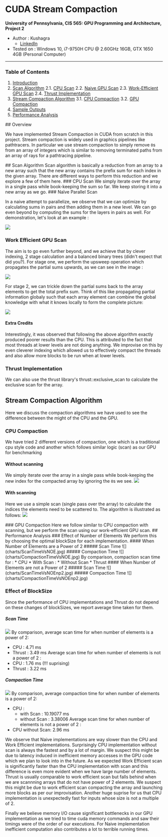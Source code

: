 CUDA Stream Compaction
======================

**University of Pennsylvania, CIS 565: GPU Programming and Architecture, Project 2**

* Author : Kushagra
  - [LinkedIn](https://www.linkedin.com/in/kushagragoel/)
* Tested on : Windows 10, i7-9750H CPU @ 2.60GHz 16GB, GTX 1650 4GB (Personal Computer)

____________________________________________________________________________________



### Table of Contents
1. [Introduction](#Introduction)
2. [Scan Algorithm](#algo)
2.1. [CPU Scan](#cpuscan)
2.2. [Naive GPU Scan](#naive)
2.3. [Work-Efficient GPU Scan](#work)
2.4. [Thrust Implementation](#thrust)
3. [Stream Compaction Algorithm](#streamcompaction)
3.1. [CPU Compaction](#cpucompaction)
3.2. [GPU Compaction](#gpucompaction)
4. [Sample Outputs](#outputs)
5. [Performance Analysis](#performance)

<a name = "Introduction"/>
## Overview

We have implemented Stream Compaction in CUDA from scratch in this project. Stream compaction is widely used in graphics pipelines like pathtracers. 
In particular we use stream compaction to simply remove `0`s from an array of integers which is similar to removing terminated paths from an array of rays for a pathtracing pipeline.

<a name = "algo">
## Scan Algorithm
Scan algorithm is basically a reduction from an array to a new array such that the new array contains the prefix sum for each index in the given array. There are different ways to perform this reduction and we explore a few of them here.

<a name = "cpuscan"/>
### CPU Scan
We simply iterate over the array in a single pass while book-keeping the sum so far. We keep storing it into a new array as we go.

<a name = "naive"/>
### Naïve Parallel Scan

In a naive attempt to parallelize, we observe that we can optimize by calculating sums in pairs and then adding them in a new level. We can go even beyond by computing the sums for the layers in pairs as well. For demonstration, let's look at an example : 

![](img/NaiveParallelScan.jpg)

### Work Efficient GPU Scan

The aim is to go even further beyond, and we achieve that by clever indexing, 2 stage calculation and a balanced binary trees (didn't expect that did you?). For stage one, we perform the upsweep operation which propagates the partial sums upwards, as we can see in the image : 

![](img/upsweep.jpg)


For stage 2, we can trickle down the partial sums back to the array elements to get the total prefix sum. Think of this like propagating partial information globaly such that each array element can combine the global knowledge with what it knows locally to form the complete picture:

![](img/downsweep.jpg)

#### Extra Credits
Interestingly, it was observed that following the above algorithm exactly produced poorer results than the CPU. This is attributed to the fact that most threads at lower levels are not doing anything. We improvise on this by even cleverer indexing which allowed us to effectively compact the threads and also allow more blocks to be run when at lower levels.

<a name = "thrust"/>

### Thrust Implementation

We can also use the thrust library's thrust::exclusive_scan to calculate the exclusive scan for the array.

<a name = "results"/>


## Stream Compaction Algorithm
Here we discuss the compaction algorithms we have used to see the difference between the might of the CPU and the GPU.

<a name = "cpucompaction"/>

### CPU Compaction
We have tried 2 different versions of compaction, one which is a traditional cpu style code and another which follows similar logic (scan) as our GPU for benchmarking
#### Without scanning
We simply iterate over the array in a single pass while book-keeping the new index for the compacted array by ignoring the `0`s we see.
![](img/streamcompaction.jpg)

#### With scanning
Here we use a simple scan (single pass over the array) to calculate the indices the elements need to be scattered to. The algorithm is illustrated as follows:
![](img/scatter.jpg)

<a name = "gpucompaction"/>
### GPU Compaction
Here we follow similar to CPU compaction with scanning, but we perform the scan using our work-efficient GPU scan.



<a name = "performance"/>
## Performance Analysis
### Effect of Number of Elements
We perform this by choosing the optimal blockSize for each implementation.
#### When Number of Elements are a Power of 2
##### Scan Time
![](charts/ScanTimeVsNOE.jpg)
##### Compaction Time
![](charts/CompactionTimeVsNOE.jpg)
By comparison, compaction scan time for :
* CPU
  * With Scan : 
  * Without Scan
* Thrust 
#### When Number of Elements are not a Power of 2
##### Scan Time
![](charts/ScanTimeVsNOEnp2.jpg)
##### Compaction Time
![](charts/CompactionTimeVsNOEnp2.jpg)


### Effect of BlockSize
Since the performance of CPU implementations and Thrust do not depend on these changes of blockSizes, we report average time taken for them.
##### Scan Time
![](charts/ScanTimeVsBlockSize.jpg)
By comparison, average scan time for when number of elements is a power of 2:
* CPU : 4.71 ms
* Thrust : 3.49 ms 
Average scan time for when number of elements is not a power of 2 :
* CPU : 1.76 ms (!!! suprising)
* Thrust : 3.22 ms 
##### Compaction Time
![](charts/CompactionTimeVsBlockSize.jpg)
By comparison, average compaction time for when number of elements is a power of 2:
* CPU :
  * with Scan : 10.19077 ms
  * without Scan : 3.38006
Average scan time for when number of elements is not a power of 2 :
* CPU without Scan: 2.96 ms

We observe that Naive implementations are way slower than the CPU and Work Efficient implementations. 
Surprisingly CPU implementation without scan is always the fastest and by a lot of margin. We suspect this might be due to latency induced in inefficient memory accesses in the GPU code which we plan to look into in the future. 
As we expected Work Efficient scan is significantly faster than the CPU implementation with scan and this difference is even more evident when we have large number of elements.
Thrust is usually comparable to work efficient scan but falls behind when we are scannning arrays that do not have power of 2 elements. We suspect this might be due to work efficient scan compacting the array and launching more blocks as per our improvisation.
Another huge suprise for us that CPU implementation is unexpectedly fast for inputs whose size is not a multiple of 2. 

Finally we believe memory I/O cause significant bottlenecks in our GPU implementation as we tried to time cuda memory commands and saw their timings were of the order of our executions. For Naive implementation inefficient computation also contributes a lot to terrible running times.
